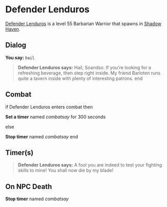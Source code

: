# Defender Lenduros



[Defender Lenduros](/npc/150008) is a level 55 Barbarian Warrior that spawns in [Shadow Haven](/zone/150).



## Dialog

**You say:** `hail`



>**Defender Lenduros says:** Hail, Soandso. If you're looking for a refreshing beverage, then step right inside. My friend Barloten runs quite a tavern inside with plenty of interesting patrons.
end



## Combat

if Defender Lenduros enters combat  then


**Set a timer** named *combatsay* for 300 seconds

else


**Stop timer** named *combatsay*
end



## Timer(s)

>**Defender Lenduros says:** A fool you are indeed to test your fighting skills to mine!  You shall now die by my blade!


## On NPC Death

**Stop timer** named *combatsay*